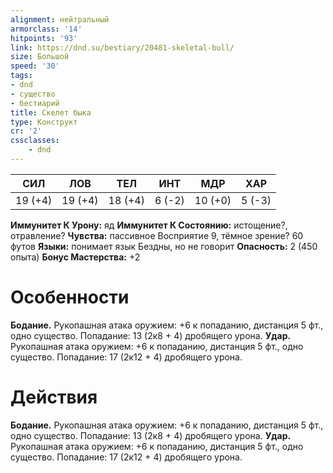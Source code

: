 ```yaml
---
alignment: нейтральный
armorclass: '14'
hitpoints: '93'
link: https://dnd.su/bestiary/20481-skeletal-bull/
size: Большой
speed: '30'
tags:
- dnd
- существо
- бестиарий
title: Скелет быка
type: Конструкт
cr: '2'
cssclasses:
    - dnd
---
```



| СИЛ | ЛОВ | ТЕЛ | ИНТ | МДР | ХАР |
|---|---|---|---|---|---|
| 19 (+4) | 19 (+4) | 18 (+4) | 6 (-2) | 10 (+0) | 5 (-3) |
**Иммунитет К Урону:** яд
**Иммунитет К Состоянию:** истощение?, отравление?
**Чувства:** пассивное Восприятие 9, тёмное зрение? 60 футов
**Языки:** понимает язык Бездны, но не говорит
**Опасность:** 2 (450 опыта)
**Бонус Мастерства:** +2


# Особенности
**Бодание.** Рукопашная атака оружием: +6 к попаданию, дистанция 5 фт., одно существо. Попадание: 13 (2к8 + 4) дробящего урона.
**Удар.** Рукопашная атака оружием: +6 к попаданию, дистанция 5 фт., одно существо. Попадание: 17 (2к12 + 4) дробящего урона.


# Действия
**Бодание.** Рукопашная атака оружием: +6 к попаданию, дистанция 5 фт., одно существо. Попадание: 13 (2к8 + 4) дробящего урона.
**Удар.** Рукопашная атака оружием: +6 к попаданию, дистанция 5 фт., одно существо. Попадание: 17 (2к12 + 4) дробящего урона.